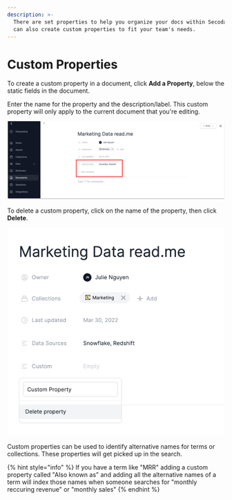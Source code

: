 ```yaml
---
description: >-
  There are set properties to help you organize your docs within Secoda, but you
  can also create custom properties to fit your team's needs.
---
```


# Custom Properties

To create a custom property in a document, click **Add a Property**, below the static fields in the document.&#x20;

Enter the name for the property and the description/label. This custom property will only apply to the current document that you're editing.&#x20;

![](<../../.gitbook/assets/Group 593.png>)

To delete a custom property, click on the name of the property, then click **Delete**.&#x20;

![](<../../.gitbook/assets/Screen Shot 2022-04-08 at 11.19.00 AM.png>)

Custom properties can be used to identify alternative names for terms or collections. These properties will get picked up in the search.&#x20;

{% hint style="info" %}
If you have a term like "MRR" adding a custom property called "Also known as" and adding all the alternative names of a term will index those names when someone searches for "monthly reccuring revenue" or "monthly sales"&#x20;
{% endhint %}
